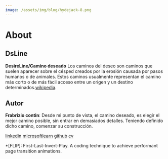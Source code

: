 ```yaml
---
image: /assets/img/blog/hydejack-8.png
---
```


# About


## DsLine
**DesireLine/Camino deseado** Los caminos del deseo son caminos que suelen aparecer sobre el césped creados por la erosión causada por pasos humanos o de animales. Estos caminos usualmente representan el camino más corto o de más fácil acceso entre un origen y un destino determinados.[wikipedia].




## Autor
**Frabrizio contin**: Desde mi punto de vista, el camino deseado, es elegir el mejor camino posible, sin entrar en demasiados detalles. Teniendo definido dicho camino, comenzar su construcción.

[linkedin]
[microsoftlearn]
[github]
[cv]



[wikipedia]: https://es.wikipedia.org/wiki/Camino_del_deseo
[linkedin]: https://ar.linkedin.com/in/frabrizio-contin-24a8b949
[microsoftlearn]: https://docs.microsoft.com/en-us/users/frabriziocontin/
[github]: https://github.com/frabriziocontin
[cv]: https://drive.google.com/drive/folders/0B8oxDrEuv47VcG5JUGlOYUswNFU

*[FLIP]: First-Last-Invert-Play. A coding technique to achieve performant page transition animations.
